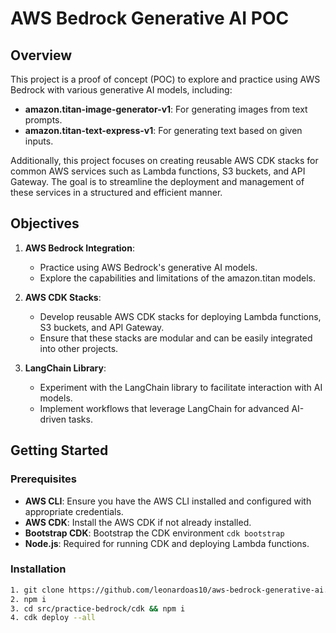 # AWS Bedrock Generative AI POC

## Overview

This project is a proof of concept (POC) to explore and practice using AWS Bedrock with various generative AI models, including:

-   **amazon.titan-image-generator-v1**: For generating images from text prompts.
-   **amazon.titan-text-express-v1**: For generating text based on given inputs.

Additionally, this project focuses on creating reusable AWS CDK stacks for common AWS services such as Lambda functions, S3 buckets, and API Gateway. The goal is to streamline the deployment and management of these services in a structured and efficient manner.

## Objectives

1. **AWS Bedrock Integration**:

    - Practice using AWS Bedrock's generative AI models.
    - Explore the capabilities and limitations of the amazon.titan models.

2. **AWS CDK Stacks**:

    - Develop reusable AWS CDK stacks for deploying Lambda functions, S3 buckets, and API Gateway.
    - Ensure that these stacks are modular and can be easily integrated into other projects.

3. **LangChain Library**:
    - Experiment with the LangChain library to facilitate interaction with AI models.
    - Implement workflows that leverage LangChain for advanced AI-driven tasks.

## Getting Started

### Prerequisites

-   **AWS CLI**: Ensure you have the AWS CLI installed and configured with appropriate credentials.
-   **AWS CDK**: Install the AWS CDK if not already installed.
-   **Bootstrap CDK**: Bootstrap the CDK environment `cdk bootstrap`
-   **Node.js**: Required for running CDK and deploying Lambda functions.

### Installation

```bash
1. git clone https://github.com/leonardoas10/aws-bedrock-generative-ai.git
2. npm i
3. cd src/practice-bedrock/cdk && npm i
4. cdk deploy --all
```

